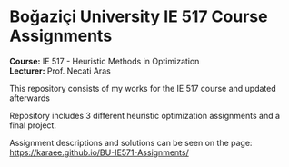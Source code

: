 # Boğaziçi University IE 517 Course Assignments
**Course:** IE 517 - Heuristic Methods in Optimization  
**Lecturer:** Prof. Necati Aras

This repository consists of my works for the IE 517 course and updated afterwards

Repository includes 3 different heuristic optimization assignments and a final project.

Assignment descriptions and solutions can be seen on the page: https://karaee.github.io/BU-IE571-Assignments/
